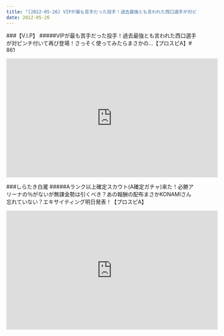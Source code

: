 ```yaml
---
title: "[2022-05-26] VIPが最も苦手だった投手！過去最強とも言われた西口選手が対ピンチ付いて再び登場！さっそく使ってみたらまさかの...【プロスピA】# 861 他"
date: 2022-05-26
---
```

###【V.I.P】
#####VIPが最も苦手だった投手！過去最強とも言われた西口選手が対ピンチ付いて再び登場！さっそく使ってみたらまさかの...【プロスピA】# 861
<iframe width="560" height="315" src="https://www.youtube.com/embed/UC5yU45qOI0" frameborder="0" allow="accelerometer; autoplay; clipboard-write; encrypted-media; gyroscope; picture-in-picture" allowfullscreen></iframe>

###しらたき白瀧
#####Aランク以上確定スカウト(A確定ガチャ)来た！必勝アリーナの％がないが無課金勢は引くべき？あの報酬の配布まさかKONAMIさん忘れていない？エキサイティング明日発表！【プロスピA】
<iframe width="560" height="315" src="https://www.youtube.com/embed/6mbd217M6Pw" frameborder="0" allow="accelerometer; autoplay; clipboard-write; encrypted-media; gyroscope; picture-in-picture" allowfullscreen></iframe>

